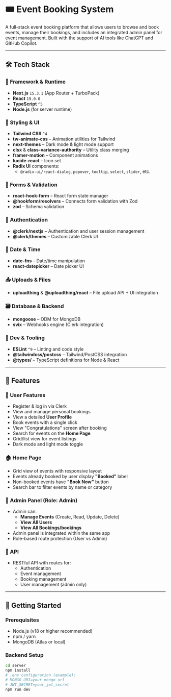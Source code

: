 # 🎟️ Event Booking System

A full-stack event booking platform that allows users to browse and book events, manage their bookings, and includes an integrated admin panel for event management. Built with the support of AI tools like ChatGPT and GitHub Copilot.

---

## 🛠 Tech Stack

### 🔧 Framework & Runtime
- **Next.js** `15.3.1` (App Router + TurboPack)
- **React** `19.0.0`
- **TypeScript** `^5`
- **Node.js** (for server runtime)

### 🎨 Styling & UI
- **Tailwind CSS** `^4`
- **tw-animate-css** – Animation utilities for Tailwind
- **next-themes** – Dark mode & light mode support
- **clsx** & **class-variance-authority** – Utility class merging
- **framer-motion** – Component animations
- **lucide-react** – Icon set
- **Radix UI** components:
  - `@radix-ui/react-dialog`, `popover`, `tooltip`, `select`, `slider`, etc.

### 📑 Forms & Validation
- **react-hook-form** – React form state manager
- **@hookform/resolvers** – Connects form validation with Zod
- **zod** – Schema validation

### 🔐 Authentication
- **@clerk/nextjs** – Authentication and user session management
- **@clerk/themes** – Customizable Clerk UI

### 📆 Date & Time
- **date-fns** – Date/time manipulation
- **react-datepicker** – Date picker UI

### 📤 Uploads & Files
- **uploadthing** & **@uploadthing/react** – File upload API + UI integration

### 🗃️ Database & Backend
- **mongoose** – ODM for MongoDB
- **svix** – Webhooks engine (Clerk integration)

### 🧰 Dev & Tooling
- **ESLint** `^9` – Linting and code style
- **@tailwindcss/postcss** – Tailwind/PostCSS integration
- **@types/** – TypeScript definitions for Node & React

---

## 📌 Features

### 👤 User Features
- Register & log in via Clerk
- View and manage personal bookings
- View a detailed **User Profile**
- Book events with a single click
- View "Congratulations" screen after booking
- Search for events on the **Home Page**
- Grid/list view for event listings
- Dark mode and light mode toggle

### 🏠 Home Page
- Grid view of events with responsive layout
- Events already booked by user display **"Booked"** label
- Non-booked events have **"Book Now"** button
- Search bar to filter events by name or category

### 🧾 Admin Panel (Role: Admin)
- Admin can:
  - **Manage Events** (Create, Read, Update, Delete)
  - **View All Users**
  - **View All Bookings/bookings**
- Admin panel is integrated within the same app
- Role-based route protection (User vs Admin)

### 🔁 API
- RESTful API with routes for:
  - Authentication
  - Event management
  - Booking management
  - User management (admin only)

---

## 🚀 Getting Started

### Prerequisites

- Node.js (v18 or higher recommended)
- npm / yarn
- MongoDB (Atlas or local)

### Backend Setup

```bash
cd server
npm install
# .env configuration (example):
# MONGO_URI=your_mongo_url
# JWT_SECRET=your_jwt_secret
npm run dev
